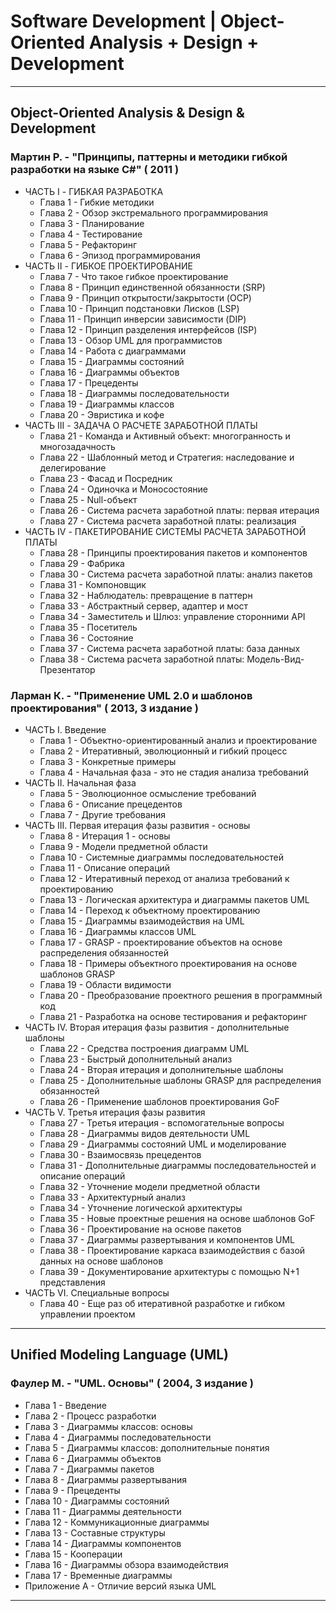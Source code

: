 # Software Development | Object-Oriented Analysis + Design + Development

---

## Object-Oriented Analysis & Design & Development

### Мартин Р. - "Принципы, паттерны и методики гибкой разработки на языке C#" ( 2011 )

* ЧАСТЬ I - ГИБКАЯ РАЗРАБОТКА
  * Глава 1 - Гибкие методики
  * Глава 2 - Обзор экстремального программирования
  * Глава 3 - Планирование
  * Глава 4 - Тестирование
  * Глава 5 - Рефакторинг
  * Глава 6 - Эпизод программирования
* ЧАСТЬ II - ГИБКОЕ ПРОЕКТИРОВАНИЕ
  * Глава 7 - Что такое гибкое проектирование
  * Глава 8 - Принцип единственной обязанности (SRP)
  * Глава 9 - Принцип открытости/закрытости (OCP)
  * Глава 10 - Принцип подстановки Лисков (LSP)
  * Глава 11 - Принцип инверсии зависимости (DIP)
  * Глава 12 - Принцип разделения интерфейсов (ISP)
  * Глава 13 - Обзор UML для программистов
  * Глава 14 - Работа с диаграммами
  * Глава 15 - Диаграммы состояний
  * Глава 16 - Диаграммы объектов
  * Глава 17 - Прецеденты
  * Глава 18 - Диаграммы последовательности
  * Глава 19 - Диаграммы классов
  * Глава 20 - Эвристика и кофе
* ЧАСТЬ III - ЗАДАЧА О РАСЧЕТЕ ЗАРАБОТНОЙ ПЛАТЫ
  * Глава 21 - Команда и Активный объект: многогранность и многозадачность
  * Глава 22 - Шаблонный метод и Стратегия: наследование и делегирование
  * Глава 23 - Фасад и Посредник
  * Глава 24 - Одиночка и Моносостояние
  * Глава 25 - Null-объект
  * Глава 26 - Система расчета заработной платы: первая итерация
  * Глава 27 - Система расчета заработной платы: реализация
* ЧАСТЬ IV - ПАКЕТИРОВАНИЕ СИСТЕМЫ РАСЧЕТА ЗАРАБОТНОЙ ПЛАТЫ
  * Глава 28 - Принципы проектирования пакетов и компонентов
  * Глава 29 - Фабрика
  * Глава 30 - Система расчета заработной платы: анализ пакетов
  * Глава 31 - Компоновщик
  * Глава 32 - Наблюдатель: превращение в паттерн
  * Глава 33 - Абстрактный сервер, адаптер и мост
  * Глава 34 - Заместитель и Шлюз: управление сторонними API
  * Глава 35 - Посетитель
  * Глава 36 - Состояние
  * Глава 37 - Система расчета заработной платы: база данных
  * Глава 38 - Система расчета заработной платы: Модель-Вид-Презентатор

### Ларман К. - "Применение UML 2.0 и шаблонов проектирования" ( 2013, 3 издание )

* ЧАСТЬ I. Введение
  * Глава 1 - Объектно-ориентированный анализ и проектирование
  * Глава 2 - Итеративный, эволюционный и гибкий процесс
  * Глава 3 - Конкретные примеры
  * Глава 4 - Начальная фаза - это не стадия анализа требований
* ЧАСТЬ II. Начальная фаза
  * Глава 5 - Эволюционное осмысление требований
  * Глава 6 - Описание прецедентов
  * Глава 7 - Другие требования
* ЧАСТЬ III. Первая итерация фазы развития - основы
  * Глава 8 - Итерация 1 - основы
  * Глава 9 - Модели предметной области
  * Глава 10 - Системные диаграммы последовательностей
  * Глава 11 - Описание операций
  * Глава 12 - Итеративный переход от анализа требований к проектированию
  * Глава 13 - Логическая архитектура и диаграммы пакетов UML
  * Глава 14 - Переход к объектному проектированию
  * Глава 15 - Диаграммы взаимодействия на UML
  * Глава 16 - Диаграммы классов UML
  * Глава 17 - GRASP - проектирование объектов на основе распределения обязанностей
  * Глава 18 - Примеры объектного проектирования на основе шаблонов GRASP
  * Глава 19 - Области видимости
  * Глава 20 - Преобразование проектного решения в программный код
  * Глава 21 - Разработка на основе тестирования и рефакторинг
* ЧАСТЬ IV. Вторая итерация фазы развития - дополнительные шаблоны
  * Глава 22 - Средства построения диаграмм UML
  * Глава 23 - Быстрый дополнительный анализ
  * Глава 24 - Вторая итерация и дополнительные шаблоны
  * Глава 25 - Дополнительные шаблоны GRASP для распределения обязанностей
  * Глава 26 - Применение шаблонов проектирования GoF
* ЧАСТЬ V. Третья итерация фазы развития
  * Глава 27 - Третья итерация - вспомогательные вопросы
  * Глава 28 - Диаграммы видов деятельности UML
  * Глава 29 - Диаграммы состояний UML и моделирование
  * Глава 30 - Взаимосвязь прецедентов
  * Глава 31 - Дополнительные диаграммы последовательностей и описание операций
  * Глава 32 - Уточнение модели предметной области
  * Глава 33 - Архитектурный анализ
  * Глава 34 - Уточнение логической архитектуры
  * Глава 35 - Новые проектные решения на основе шаблонов GoF
  * Глава 36 - Проектирование на основе пакетов
  * Глава 37 - Диаграммы развертывания и компонентов UML
  * Глава 38 - Проектирование каркаса взаимодействия с базой данных на основе шаблонов
  * Глава 39 - Документирование архитектуры с помощью N+1 представления
* ЧАСТЬ VI. Специальные вопросы
  * Глава 40 - Еще раз об итеративной разработке и гибком управлении проектом

---

## Unified Modeling Language (UML)

### Фаулер М. - "UML. Основы" ( 2004, 3 издание )

* Глава 1 - Введение
* Глава 2 - Процесс разработки
* Глава 3 - Диаграммы классов: основы
* Глава 4 - Диаграммы последовательности
* Глава 5 - Диаграммы классов: дополнительные понятия
* Глава 6 - Диаграммы объектов
* Глава 7 - Диаграммы пакетов
* Глава 8 - Диаграммы развертывания
* Глава 9 - Прецеденты
* Глава 10 - Диаграммы состояний
* Глава 11 - Диаграммы деятельности
* Глава 12 - Коммуникационные диаграммы
* Глава 13 - Составные структуры
* Глава 14 - Диаграммы компонентов
* Глава 15 - Кооперации
* Глава 16 - Диаграммы обзора взаимодействия
* Глава 17 - Временные диаграммы
* Приложение А - Отличие версий языка UML

---

